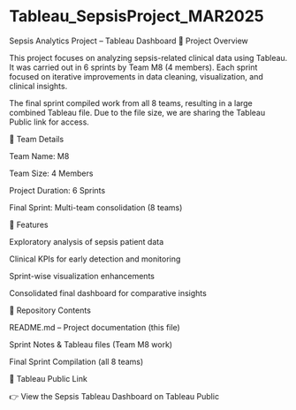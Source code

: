 # Tableau_SepsisProject_MAR2025

Sepsis Analytics Project – Tableau Dashboard
📌 Project Overview

This project focuses on analyzing sepsis-related clinical data using Tableau. It was carried out in 6 sprints by Team M8 (4 members). Each sprint focused on iterative improvements in data cleaning, visualization, and clinical insights.

The final sprint compiled work from all 8 teams, resulting in a large combined Tableau file. Due to the file size, we are sharing the Tableau Public link for access.

👥 Team Details

Team Name: M8

Team Size: 4 Members

Project Duration: 6 Sprints

Final Sprint: Multi-team consolidation (8 teams)

🚀 Features

Exploratory analysis of sepsis patient data

Clinical KPIs for early detection and monitoring

Sprint-wise visualization enhancements

Consolidated final dashboard for comparative insights

📂 Repository Contents

README.md – Project documentation (this file)

Sprint Notes & Tableau files (Team M8 work)

Final Sprint Compilation (all 8 teams)

🔗 Tableau Public Link

👉 View the Sepsis Tableau Dashboard on Tableau Public
